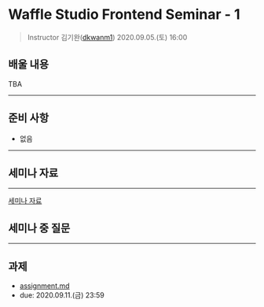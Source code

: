 Waffle Studio Frontend Seminar - 1
================================

> Instructor 김기완([dkwanm1](https://github.com/dkwanm1))
> 2020.09.05.(토) 16:00

## 배울 내용
TBA

------------------

## 준비 사항
- 없음
  
------------------

## 세미나 자료
------------------
[세미나 자료](https://docs.google.com/presentation/d/1iWDLL6U5kKB_I0Y0UXtMthJC7Q6aWv0xb3BwXSKd2co/edit?usp=sharing)


## 세미나 중 질문

------------------


## 과제
- [assignment.md](assignment.md)
- due: 2020.09.11.(금) 23:59


